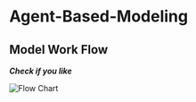 # Agent-Based-Modeling

## Model Work Flow
***Check if you like***

![Flow Chart](Flow%20Chart.png)
